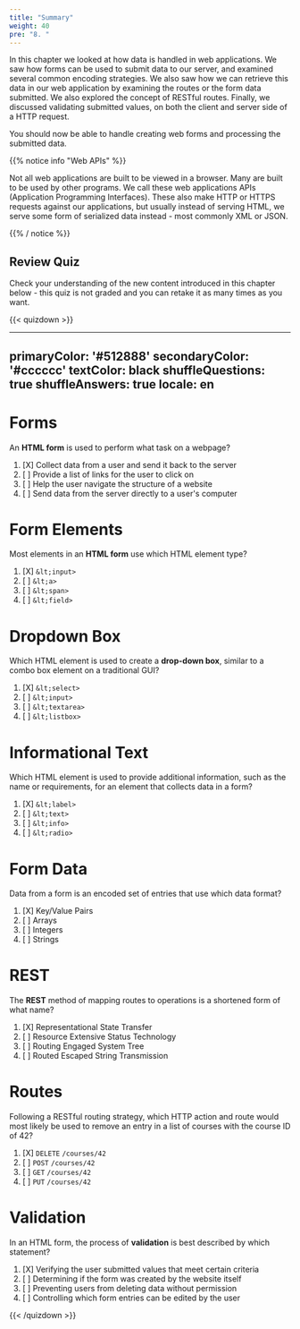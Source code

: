 ```yaml
---
title: "Summary"
weight: 40
pre: "8. "
---
```


In this chapter we looked at how data is handled in web applications.  We saw how forms can be used to submit data to our server, and examined several common encoding strategies.  We also saw how we can retrieve this data in our web application by examining the routes or the form data submitted.  We also explored the concept of RESTful routes.  Finally, we discussed validating submitted values, on both the client and server side of a HTTP request.

You should now be able to handle creating web forms and processing the submitted data.

{{% notice info "Web APIs" %}}

Not all web applications are built to be viewed in a browser.  Many are built to be used by other programs.  We call these web applications APIs (Application Programming Interfaces).  These also make HTTP or HTTPS requests against our applications, but usually instead of serving HTML, we serve some form of serialized data instead - most commonly XML or JSON.

{{% / notice %}}

## Review Quiz

Check your understanding of the new content introduced in this chapter below - this quiz is not graded and you can retake it as many times as you want.

{{< quizdown >}}

---
primaryColor: '#512888'
secondaryColor: '#cccccc'
textColor: black
shuffleQuestions: true
shuffleAnswers: true
locale: en
---

# Forms

An **HTML form** is used to perform what task on a webpage? 

1. [X] Collect data from a user and send it back to the server
1. [ ] Provide a list of links for the user to click on
1. [ ] Help the user navigate the structure of a website
1. [ ] Send data from the server directly to a user's computer

# Form Elements

Most elements in an **HTML form** use which HTML element type? 

1. [X] `&lt;input>`
1. [ ] `&lt;a>`
1. [ ] `&lt;span>`
1. [ ] `&lt;field>`

# Dropdown Box

Which HTML element is used to create a **drop-down box**, similar to a combo box element on a traditional GUI?

1. [X] `&lt;select>`
1. [ ] `&lt;input>`
1. [ ] `&lt;textarea>`
1. [ ] `&lt;listbox>`

# Informational Text

Which HTML element is used to provide additional information, such as the name or requirements, for an element that collects data in a form?

1. [X] `&lt;label>`
1. [ ] `&lt;text>`
1. [ ] `&lt;info>`
1. [ ] `&lt;radio>`

# Form Data

Data from a form is an encoded set of entries that use which data format?

1. [X] Key/Value Pairs
1. [ ] Arrays
1. [ ] Integers
1. [ ] Strings

# REST

The **REST** method of mapping routes to operations is a shortened form of what name?

1. [X] Representational State Transfer
1. [ ] Resource Extensive Status Technology
1. [ ] Routing Engaged System Tree
1. [ ] Routed Escaped String Transmission

# Routes

Following a RESTful routing strategy, which HTTP action and route would most likely be used to remove an entry in a list of courses with the course ID of 42?

1. [X] `DELETE` `/courses/42`
1. [ ] `POST` `/courses/42`
1. [ ] `GET` `/courses/42`
1. [ ] `PUT` `/courses/42`

# Validation

In an HTML form, the process of **validation** is best described by which statement?

1. [X] Verifying the user submitted values that meet certain criteria
1. [ ] Determining if the form was created by the website itself
1. [ ] Preventing users from deleting data without permission
1. [ ] Controlling which form entries can be edited by the user

{{< /quizdown >}}
